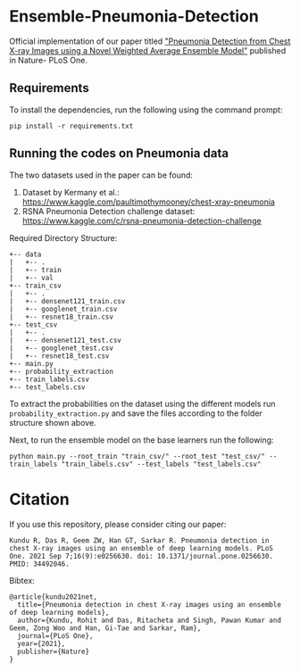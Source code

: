 # Ensemble-Pneumonia-Detection

Official implementation of our paper titled ["Pneumonia Detection from Chest X-ray Images using a Novel Weighted Average Ensemble Model"](https://doi.org/10.1371/journal.pone.0256630) published in Nature- PLoS One.

## Requirements

To install the dependencies, run the following using the command prompt:

`pip install -r requirements.txt`

## Running the codes on Pneumonia data

The two datasets used in the paper can be found:
1. Dataset by Kermany et al.: https://www.kaggle.com/paultimothymooney/chest-xray-pneumonia
2. RSNA Pneumonia Detection challenge dataset: https://www.kaggle.com/c/rsna-pneumonia-detection-challenge

Required Directory Structure:
```
+-- data
|   +-- .
|   +-- train
|   +-- val
+-- train_csv
|   +-- .
|   +-- densenet121_train.csv
|   +-- googlenet_train.csv
|   +-- resnet18_train.csv
+-- test_csv
|   +-- .
|   +-- densenet121_test.csv
|   +-- googlenet_test.csv
|   +-- resnet18_test.csv
+-- main.py
+-- probability_extraction
+-- train_labels.csv
+-- test_labels.csv
```

To extract the probabilities on the dataset using the different models run `probability_extraction.py` and save the files according to the folder structure shown above.

Next, to run the ensemble model on the base learners run the following:

`python main.py --root_train "train_csv/" --root_test "test_csv/" --train_labels "train_labels.csv" --test_labels "test_labels.csv"`

# Citation
If you use this repository, please consider citing our paper:
```
Kundu R, Das R, Geem ZW, Han GT, Sarkar R. Pneumonia detection in chest X-ray images using an ensemble of deep learning models. PLoS One. 2021 Sep 7;16(9):e0256630. doi: 10.1371/journal.pone.0256630. PMID: 34492046.
```
Bibtex:
```
@article{kundu2021net,
  title={Pneumonia detection in chest X-ray images using an ensemble of deep learning models},
  author={Kundu, Rohit and Das, Ritacheta and Singh, Pawan Kumar and Geem, Zong Woo and Han, Gi-Tae and Sarkar, Ram},
  journal={PLoS One},
  year={2021},
  publisher={Nature}
}
```
